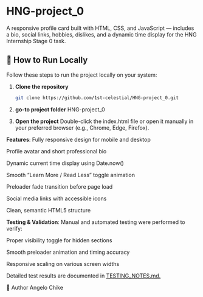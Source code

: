 # HNG-project_0
A responsive profile card built with HTML, CSS, and JavaScript — includes a bio, social links, hobbies, dislikes, and a dynamic time display for the HNG Internship Stage 0 task.

## 🚀 How to Run Locally

Follow these steps to run the project locally on your system:

1. **Clone the repository**
   ```bash
   git clone https://github.com/1st-celestial/HNG-project_0.git

2. **go-to project folder**
    HNG-project_0

3. **Open the project**
Double-click the index.html file or open it manually in your preferred browser (e.g., Chrome, Edge, Firefox).


**Features**:
Fully responsive design for mobile and desktop

Profile avatar and short professional bio

Dynamic current time display using Date.now()

Smooth “Learn More / Read Less” toggle animation

Preloader fade transition before page load

Social media links with accessible icons

Clean, semantic HTML5 structure

**Testing & Validation**:
Manual and automated testing were performed to verify:

Proper visibility toggle for hidden sections

Smooth preloader animation and timing accuracy

Responsive scaling on various screen widths

Detailed test results are documented in [TESTING_NOTES.md.](https://github.com/1st-celestial/HNG-project_0/blob/main/TESTING_NOTES.md.)

👤 Author
Angelo Chike
